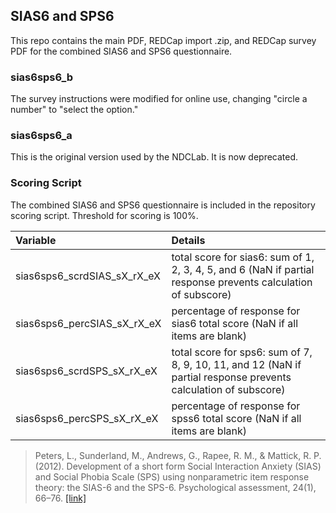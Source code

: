 ## SIAS6 and SPS6


This repo contains the main PDF, REDCap import .zip, and REDCap survey PDF for the combined SIAS6 and SPS6 questionnaire.


### sias6sps6_b
The survey instructions were modified for online use, changing "circle a number" to "select the option."

### sias6sps6_a
This is the original version used by the NDCLab. It is now deprecated.


### Scoring Script
The combined SIAS6 and SPS6 questionnaire is included in the repository scoring script. Threshold for scoring is 100%.

| Variable | Details |
| :--  | :--  |
| sias6sps6_scrdSIAS_sX_rX_eX | total score for sias6: sum of 1, 2, 3, 4, 5, and 6 (NaN if partial response prevents calculation of subscore)  |
| sias6sps6_percSIAS_sX_rX_eX | percentage of response for sias6 total score (NaN if all items are blank) |
| sias6sps6_scrdSPS_sX_rX_eX | total score for sps6: sum of 7, 8, 9, 10, 11, and 12 (NaN if partial response prevents calculation of subscore)  |
| sias6sps6_percSPS_sX_rX_eX | percentage of response for spss6 total score (NaN if all items are blank) |


> Peters, L., Sunderland, M., Andrews, G., Rapee, R. M., & Mattick, R. P. (2012). Development of a short form Social Interaction Anxiety (SIAS) and Social Phobia Scale (SPS) using nonparametric item response theory: the SIAS-6 and the SPS-6. Psychological assessment, 24(1), 66–76. [[link]](https://pubmed.ncbi.nlm.nih.gov/21744971/)